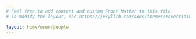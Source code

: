 ```yaml
---
# Feel free to add content and custom Front Matter to this file.
# To modify the layout, see https://jekyllrb.com/docs/themes/#overriding-theme-defaults

layout: home/user/people 
---
```

